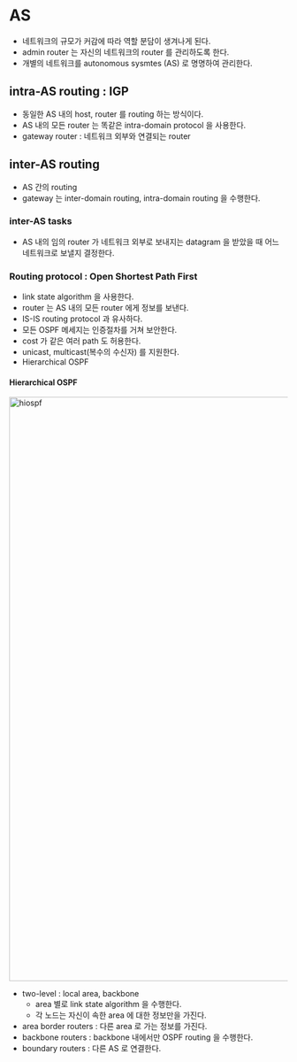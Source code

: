 # AS

* 네트워크의 규모가 커감에 따라 역할 분담이 생겨나게 된다.
* admin router 는 자신의 네트워크의 router 를 관리하도록 한다.
* 개별의 네트워크를 autonomous sysmtes (AS) 로 명명하여 관리한다.

## intra-AS routing : IGP

* 동일한 AS 내의 host, router 를 routing 하는 방식이다.
* AS 내의 모든 router 는 똑같은 intra-domain protocol 을 사용한다.
* gateway router : 네트워크 외부와 연결되는 router

## inter-AS routing

* AS 간의 routing
* gateway 는 inter-domain routing, intra-domain routing 을 수행한다.

### inter-AS tasks

* AS 내의 임의 router 가 네트워크 외부로 보내지는 datagram 을 받았을 때 어느 네트워크로 보낼지 결정한다.

### Routing protocol : Open Shortest Path First

* link state algorithm 을 사용한다.
* router 는 AS 내의 모든 router 에게 정보를 보낸다.
* IS-IS routing protocol 과 유사하다.
* 모든 OSPF 메세지는 인증절차를 거쳐 보안한다.
* cost 가 같은 여러 path 도 허용한다.
* unicast, multicast(복수의 수신자) 를 지원한다.
* Hierarchical OSPF

#### Hierarchical OSPF

<img width="1056" alt="hiospf" src="https://user-images.githubusercontent.com/48989903/146195279-5909589a-574d-4b29-be51-48e17eef6763.png">

* two-level : local area, backbone
  * area 별로 link state algorithm 을 수행한다.
  * 각 노드는 자신이 속한 area 에 대한 정보만을 가진다.
* area border routers : 다른 area 로 가는 정보를 가진다.
* backbone routers : backbone 내에서만 OSPF routing 을 수행한다.
* boundary routers : 다른 AS 로 연결한다.

